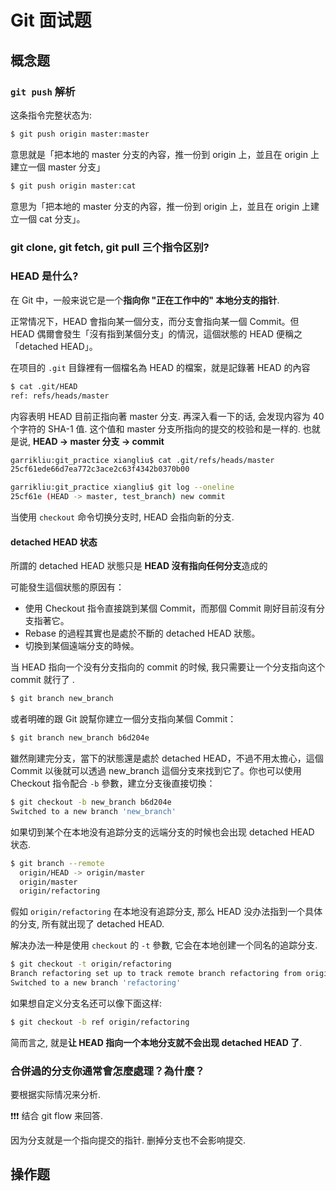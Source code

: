 # Git 面试题

## 概念题

### `git push` 解析

这条指令完整状态为:

``` bash
$ git push origin master:master
```

意思就是「把本地的 master 分支的內容，推一份到 origin 上，並且在 origin 上建立一個 master 分支」

``` bash
$ git push origin master:cat
```

意思为「把本地的 master 分支的內容，推一份到 origin 上，並且在 origin 上建立一個 cat 分支」。

### git clone, git fetch, git pull 三个指令区别?

### HEAD 是什么?


在 Git 中，一般来说它是一个**指向你 "正在工作中的" 本地分支的指针**.

正常情况下，HEAD 會指向某一個分支，而分支會指向某一個 Commit。但 HEAD 偶爾會發生「沒有指到某個分支」的情況，這個狀態的 HEAD 便稱之「detached HEAD」。

在项目的 `.git` 目錄裡有一個檔名為 HEAD 的檔案，就是記錄著 HEAD 的內容

``` bash
$ cat .git/HEAD
ref: refs/heads/master
```

内容表明 HEAD 目前正指向著 master 分支.  再深入看一下的话, 会发现内容为 40 个字符的 SHA-1 值.  这个值和 master 分支所指向的提交的校验和是一样的.  也就是说, **HEAD -> master 分支 -> commit**

``` bash
garrikliu:git_practice xiangliu$ cat .git/refs/heads/master 
25cf61ede66d7ea772c3ace2c63f4342b0370b00
```

``` bash
garrikliu:git_practice xiangliu$ git log --oneline
25cf61e (HEAD -> master, test_branch) new commit
```

当使用 `checkout` 命令切换分支时, HEAD 会指向新的分支.

#### detached HEAD 状态

所謂的 detached HEAD 狀態只是 **HEAD 沒有指向任何分支**造成的

可能發生這個狀態的原因有：

* 使用 Checkout 指令直接跳到某個 Commit，而那個 Commit 剛好目前沒有分支指著它。
* Rebase 的過程其實也是處於不斷的 detached HEAD 狀態。
* 切換到某個遠端分支的時候。

当 HEAD 指向一个没有分支指向的 commit 的时候, 我只需要让一个分支指向这个 commit 就行了 .

``` bash
$ git branch new_branch
```

或者明確的跟 Git 說幫你建立一個分支指向某個 Commit：

``` bash
$ git branch new_branch b6d204e
```

雖然剛建完分支，當下的狀態還是處於 detached HEAD，不過不用太擔心，這個 Commit 以後就可以透過 new_branch 這個分支來找到它了。你也可以使用 Checkout 指令配合 `-b` 參數，建立分支後直接切換：

``` bash
$ git checkout -b new_branch b6d204e
Switched to a new branch 'new_branch'
```

如果切到某个在本地没有追踪分支的远端分支的时候也会出现 detached HEAD 状态.

``` bash
$ git branch --remote
  origin/HEAD -> origin/master
  origin/master
  origin/refactoring
```

假如 `origin/refactoring` 在本地没有追踪分支, 那么 HEAD 没办法指到一个具体的分支, 所有就出现了 detached HEAD.

解决办法一种是使用 `checkout` 的 `-t` 參數, 它会在本地创建一个同名的追踪分支.

``` bash
$ git checkout -t origin/refactoring
Branch refactoring set up to track remote branch refactoring from origin.
Switched to a new branch 'refactoring'
```

如果想自定义分支名还可以像下面这样:

``` bash
$ git checkout -b ref origin/refactoring
```

简而言之, 就是**让 HEAD 指向一个本地分支就不会出现 detached HEAD 了**.

### 合併過的分支你通常會怎麼處理？為什麼？

要根据实际情况来分析.  

❗️❗️❗️ 结合 git flow 来回答.

因为分支就是一个指向提交的指针. 删掉分支也不会影响提交.  

## 操作题

